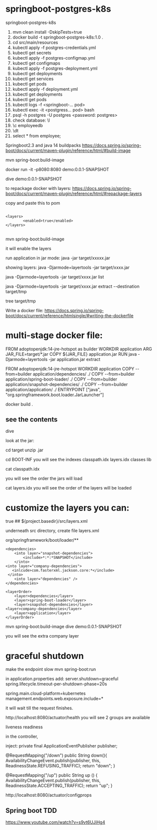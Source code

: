 # springboot-postgres-k8s
springboot-postgres-k8s

1. mvn clean install -DskipTests=true
2. docker build -t springboot-postgres-k8s:1.0 .
3. cd src/main/resources
4. kubectl apply -f postgres-credentials.yml
5. kubectl get secrets
6. kubectl apply -f postgres-configmap.yml
7. kubectl get configmaps
8. kubectl apply -f postgres-deployment.yml
9. kubectl get deployments
10. kubectl get services
11. kubectl get pods
12. kubectl apply -f deployment.yml
13. kubectl get deployments
14. kubectl get pods
15. kubectl logs -f <springboot-... pod>
16. kubectl exec -it <postgress... pod> bash
17. psql -h postgres -U postgres <password: postgres>
18. check database: \l
19. \c employeedb
20. \dt
21. select * from employee;


Springboot2.3 and java 14
buildpacks
https://docs.spring.io/spring-boot/docs/current/maven-plugin/reference/html/#build-image

mvn spring-boot:build-image

docker run -it -p8080:8080 demo:0.0.1-SNAPSHOT

dive demo:0.0.1-SNAPSHOT

to repackage docker with layers:
https://docs.spring.io/spring-boot/docs/current/maven-plugin/reference/html/#repackage-layers

copy and paste this to pom
## <configuration>
	<layers>
			<enabled>true</enabled>
	</layers>
## </configuration>

mvn spring-boot:build-image

it will enable the layers

run application in jar mode:
java -jar target/xxxxx.jar

showing layers:
java -Djarmode=layertools -jar target/xxxx.jar 

java -Djarmode=layertools -jar target/xxxx.jar list 

java -Djarmode=layertools -jar target/xxxx.jar extract --destination target/tmp

tree target/tmp

Write a docker file:
https://docs.spring.io/spring-boot/docs/current/reference/htmlsingle/#writing-the-dockerfile

# multi-stage docker file:

FROM adoptopenjdk:14-jre-hotspot as builder
WORKDIR application
ARG JAR_FILE=target/*.jar
COPY ${JAR_FILE} application.jar
RUN java -Djarmode=layertools -jar application.jar extract

FROM adoptopenjdk:14-jre-hotspot
WORKDIR application
COPY --from=builder application/dependencies/ ./
COPY --from=builder application/spring-boot-loader/ ./
COPY --from=builder application/snapshot-dependencies/ ./
COPY --from=builder application/application/ ./
ENTRYPOINT ["java", "org.springframework.boot.loader.JarLauncher"]


docker build .
## see the contents
dive <hash> 

look at the jar:

cd target
unzip <xxx>.jar
  
  cd BOOT-INF
  you will see the indexes 
  classpath.idx
  layers.idx
  classes
  lib
  
  cat classpath.idx
  
  you will see the order the jars will load
  
  cat layers.idx
  you will see the order of the layers will be loaded
  
  # customize the layers you can:
  
  <configuration>
		<layers>
				<enabled>true</enabled>
##			<configuration>${project.basedir}/src/layers.xml</configuration>
		</layers>
	</configuration>
  
  underneath src directory, create file layers.xml
  
  <layers xmlns="http://www.springframework.org/schema/boot/layers"
					  xmlns:xsi="http://www.w3.org/2001/XMLSchema-instance"
					  xsi:schemaLocation="http://www.springframework.org/schema/boot/layers
                      https://www.springframework.org/schema/boot/layers/layers-2.3.xsd">
	<application>
		<into layer="spring-boot-loader">
			<include>org/springframework/boot/loader/**</include>
		</into>
		<into layer="application" />
	</application>
  
	<dependencies>
		<into layer="snapshot-dependencies">
			<include>*:*:*SNAPSHOT</include>
		</into>
    <into layer="company-dependencies">
       <inlcude>com.fasterxml.jackson.core:*</include>
     </into>
		<into layer="dependencies" />
	</dependencies>
  
	<layerOrder>
		<layer>dependencies</layer>
		<layer>spring-boot-loader</layer>
		<layer>snapshot-dependencies</layer>
    <layer>company-dependencies</layer>
		<layer>application</layer>
    </layerOrder>
</layers>

mvn spring-boot:build-image
dive demo:0.0.1-SNAPSHOT

you will see the extra company layer


# graceful shutdown
make the endpoint slow
mvn spring-boot:run

in application.properties add:
server.shutdown=graceful
spring.lifecycle.timeout-per-shutdown-phase=20s

spring.main.cloud-platform=kubernetes
management.endpoints.web.exposure.include=*

it will wait till the request finishes.

http://localhost:8080/actuator/health  you will see 2 groups are available

liveness
readiness

in the controller,

inject:
private final ApplicationEventPublisher publisher;

@RequestMapping("/down")
public String down(){
  AvailabilityChangeEvent.publish(publisher, this, ReadinessState.REFUSING_TRAFFIC);
  return "down";
 }
 
 @RequestMapping("/up")
 public String up () {
 AvailabilityChangeEvent.publish(publisher, this, ReadinessState.ACCEPTING_TRAFFIC);
  return "up";
 }
 
 
http://localhost:8080/actuator/configprops



## Spring boot TDD
https://www.youtube.com/watch?v=s9vt6UJiHg4


